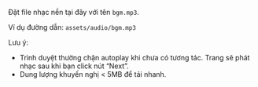 Đặt file nhạc nền tại đây với tên `bgm.mp3`.

Ví dụ đường dẫn: `assets/audio/bgm.mp3`

Lưu ý:
- Trình duyệt thường chặn autoplay khi chưa có tương tác. Trang sẽ phát nhạc sau khi bạn click nút “Next”.
- Dung lượng khuyến nghị < 5MB để tải nhanh.

